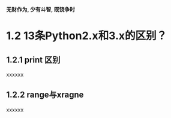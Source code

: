 **无财作为, 少有斗智, 既饶争时**

1.2 13条Python2.x和3.x的区别？
================================

## 1.2.1 print 区别
  
xxxxxx

## 1.2.2 range与xragne

xxxxxx
